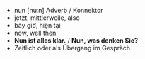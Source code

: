 - nun	[nuːn]	Adverb / Konnektor	
- jetzt, mittlerweile, also
- bây giờ, hiện tại
- now, well then
- **Nun ist alles klar.** / **Nun, was denken Sie?**
- Zeitlich oder als Übergang im Gespräch